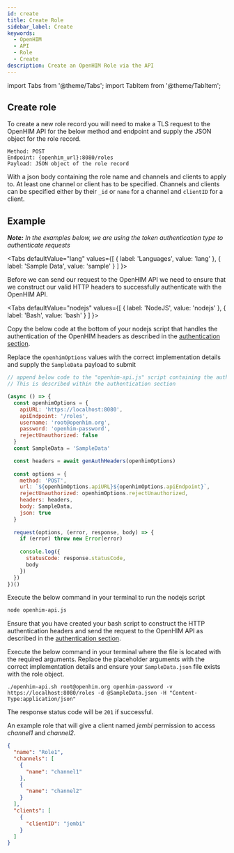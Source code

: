 ```yaml
---
id: create
title: Create Role
sidebar_label: Create
keywords:
  - OpenHIM
  - API
  - Role
  - Create
description: Create an OpenHIM Role via the API
---
```


import Tabs from '@theme/Tabs';
import TabItem from '@theme/TabItem';

## Create role

To create a new role record you will need to make a TLS request to the OpenHIM API for the below method and endpoint and supply the JSON object for the role record.


```curl
Method: POST
Endpoint: {openhim_url}:8080/roles
Payload: JSON object of the role record
```

With a json body containing the role name and channels and clients to apply to. At least one channel or client has to be specified. Channels and clients can be specified either by their `_id` or `name` for a channel and `clientID` for a client.

## Example

***Note:*** *In the examples below, we are using the token authentication type to authenticate requests*

<Tabs
  defaultValue="lang"
  values={[
    { label: 'Languages', value: 'lang' },
    { label: 'Sample Data', value: 'sample' }
  ]
}>
<TabItem value="lang">

  Before we can send our request to the OpenHIM API we need to ensure that we construct our valid HTTP headers to successfully authenticate with the OpenHIM API. 

  <Tabs
    defaultValue="nodejs"
    values={[
      { label: 'NodeJS', value: 'nodejs' },
      { label: 'Bash', value: 'bash' }
    ]
  }>
  <TabItem value="nodejs">

  Copy the below code at the bottom of your nodejs script that handles the authentication of the OpenHIM headers as described in the [authentication section](../introduction/authentication).

  Replace the `openhimOptions` values with the correct implementation details and supply the `SampleData` payload to submit

  ```javascript
  // append below code to the "openhim-api.js" script containing the authentication methods. 
  // This is described within the authentication section

  (async () => {
    const openhimOptions = {
      apiURL: 'https://localhost:8080',
      apiEndpoint: '/roles',
      username: 'root@openhim.org',
      password: 'openhim-password',
      rejectUnauthorized: false
    }
    const SampleData = 'SampleData'

    const headers = await genAuthHeaders(openhimOptions)
    
    const options = { 
      method: 'POST',
      url: `${openhimOptions.apiURL}${openhimOptions.apiEndpoint}`,
      rejectUnauthorized: openhimOptions.rejectUnauthorized,
      headers: headers,
      body: SampleData,
      json: true
    }
    
    request(options, (error, response, body) => {
      if (error) throw new Error(error)
    
      console.log({
        statusCode: response.statusCode,
        body
      })
    })
  })()
  ```

  Execute the below command in your terminal to run the nodejs script

  ```bash
  node openhim-api.js
  ```

  </TabItem>
  <TabItem value="bash">

  Ensure that you have created your bash script to construct the HTTP authentication headers and send the request to the OpenHIM API as described in the [authentication section](../introduction/authentication).

  Execute the below command in your terminal where the file is located with the required arguments. Replace the placeholder arguments with the correct implementation details and ensure your `SampleData.json` file exists with the role object.

  ```curl
  ./openhim-api.sh root@openhim.org openhim-password -v https://localhost:8080/roles -d @SampleData.json -H "Content-Type:application/json"
  ```

  </TabItem>
  </Tabs>

  The response status code will be `201` if successful.

</TabItem>
<TabItem value="sample">

  An example role that will give a client named _jembi_ permission to access _channel1_ and _channel2_.

  ```json
  {
    "name": "Role1",
    "channels": [
      {
        "name": "channel1"
      },
      {
        "name": "channel2"
      }
    ],
    "clients": [
      {
        "clientID": "jembi"
      }
    ]
  }
  ```  

</TabItem>
</Tabs>
